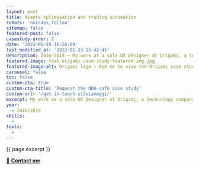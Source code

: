 ```yaml
---
layout: post
title: Assets optimisation and trading automation
robots: 'noindex,follow'
sitemap: false
featured-post: false
casestudy-order: 2
date: '2022-01-19 16:56:09'
last_modified_at: '2022-01-23 15:42:45'
description: 2016-2019 – My work as a solo UX Designer at Origami, a technology company based in Cambridge, UK. Ask me to read the NDA-safe case study.
featured-image: feat-origami-case-study-featured-img.jpg
featured-image-alt: Origami logo – Ask me to view the Origami case study, protected by NDA
carousel: false
toc: false
custom-cta: true
custom-cta-title: 'Request the NDA-safe case study'
custom-url: '/get-in-touch-silviamaggi/'
excerpt: My work as a solo UX Designer at Origami, a technology company based in Cambridge, UK. Available upon request.
year: 
  - 2016/2019
skills:
  - 
tools:
  - 
---
```

<p class="lead">{{ page.excerpt }}</p>

<div class="text-center my-5 pb-5">
  <a class="btn btn-lg btn-smd btn-smd-cta py-3 px-4 fw-bold" href="/get-in-touch-silviamaggi/" title="Go the contacts page"><span class="text-uppercase fs-4">🔗 <strong>Contact me</strong></span></a>
</div>